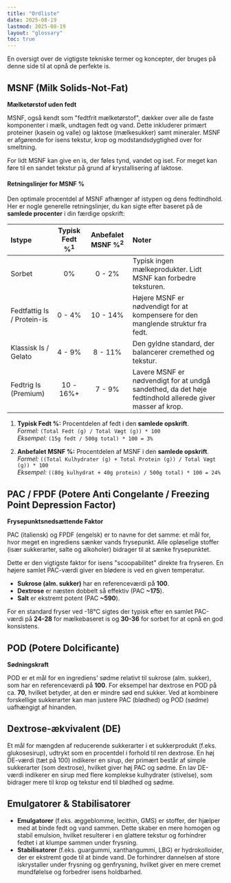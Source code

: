 ```yaml
---
title: "Ordliste"
date: 2025-08-19
lastmod: 2025-08-19
layout: "glossary"
toc: true
---
```


En oversigt over de vigtigste tekniske termer og koncepter, der bruges på denne side til at opnå de perfekte is.

## MSNF (Milk Solids-Not-Fat)
**Mælketørstof uden fedt**

MSNF, også kendt som "fedtfrit mælketørstof", dækker over alle de faste komponenter i mælk, undtagen fedt og vand. Dette inkluderer primært proteiner (kasein og valle) og laktose (mælkesukker) samt mineraler. MSNF er afgørende for isens tekstur, krop og modstandsdygtighed over for smeltning.

For lidt MSNF kan give en is, der føles tynd, vandet og iset. For meget kan føre til en sandet tekstur på grund af krystallisering af laktose.

#### Retningslinjer for MSNF %
Den optimale procentdel af MSNF afhænger af istypen og dens fedtindhold. Her er nogle generelle retningslinjer, du kan sigte efter baseret på de **samlede procenter** i din færdige opskrift:

| Istype | Typisk Fedt %<sup>1</sup> | Anbefalet MSNF %<sup>2</sup> | Noter |
|:---|:---:|:---:|:---|
| Sorbet | 0% | 0 - 2% | Typisk ingen mælkeprodukter. Lidt MSNF kan forbedre teksturen. |
| Fedtfattig Is / Protein-is | 0 - 4% | 10 - 14% | Højere MSNF er nødvendigt for at kompensere for den manglende struktur fra fedt. |
| Klassisk Is / Gelato | 4 - 9% | 8 - 11% | Den gyldne standard, der balancerer cremethed og tekstur. |
| Fedtrig Is (Premium) | 10 - 16%+ | 7 - 9% | Lavere MSNF er nødvendigt for at undgå sandethed, da det høje fedtindhold allerede giver masser af krop. |

<div class="footnote-container">

1.  **Typisk Fedt %:** Procentdelen af fedt i den **samlede opskrift**.  
    *Formel:* `(Total Fedt (g) / Total Vægt (g)) * 100`  
    *Eksempel:* `(15g fedt / 500g total) * 100 = 3%`

2.  **Anbefalet MSNF %:** Procentdelen af MSNF i den **samlede opskrift**.  
    *Formel:* `((Total Kulhydrater (g) + Total Protein (g)) / Total Vægt (g)) * 100`  
    *Eksempel:* `((80g kulhydrat + 40g protein) / 500g total) * 100 = 24%`

</div>

## PAC / FPDF (Potere Anti Congelante / Freezing Point Depression Factor)
**Frysepunktsnedsættende Faktor**

PAC (italiensk) og FPDF (engelsk) er to navne for det samme: et mål for, hvor meget en ingrediens sænker vands frysepunkt. Alle opløselige stoffer (især sukkerarter, salte og alkoholer) bidrager til at sænke frysepunktet.

Dette er den vigtigste faktor for isens "scoopabilitet" direkte fra fryseren. En højere samlet PAC-værdi giver en blødere is ved en given temperatur.

- **Sukrose (alm. sukker)** har en referenceværdi på **100**.
- **Dextrose** er næsten dobbelt så effektiv (PAC **~175**).
- **Salt** er ekstremt potent (PAC **~590**).

For en standard fryser ved -18°C sigtes der typisk efter en samlet PAC-værdi på **24-28** for mælkebaseret is og **30-36** for sorbet for at opnå en god konsistens.

## POD (Potere Dolcificante)
**Sødningskraft**

POD er et mål for en ingrediens' sødme relativt til sukrose (alm. sukker), som har en referenceværdi på **100**. For eksempel har dextrose en POD på ca. **70**, hvilket betyder, at den er mindre sød end sukker. Ved at kombinere forskellige sukkerarter kan man justere PAC (blødhed) og POD (sødme) uafhængigt af hinanden.

## Dextrose-ækvivalent (DE)
Et mål for mængden af reducerende sukkerarter i et sukkerprodukt (f.eks. glukosesirup), udtrykt som en procentdel i forhold til ren dextrose. En høj DE-værdi (tæt på 100) indikerer en sirup, der primært består af simple sukkerarter (som dextrose), hvilket giver høj PAC og sødme. En lav DE-værdi indikerer en sirup med flere komplekse kulhydrater (stivelse), som bidrager mere til krop og tekstur end til blødhed og sødme.

## Emulgatorer & Stabilisatorer
- **Emulgatorer** (f.eks. æggeblomme, lecithin, GMS) er stoffer, der hjælper med at binde fedt og vand sammen. Dette skaber en mere homogen og stabil emulsion, hvilket resulterer i en glattere tekstur og forhindrer fedtet i at klumpe sammen under frysning.
- **Stabilisatorer** (f.eks. guargummi, xanthangummi, LBG) er hydrokolloider, der er ekstremt gode til at binde vand. De forhindrer dannelsen af store iskrystaller under frysning og genfrysning, hvilket giver en mere cremet mundfølelse og forbedrer isens holdbarhed.
